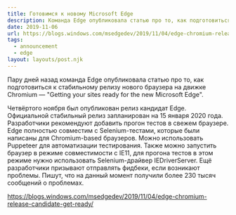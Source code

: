 ```yaml
---
title: Готовимся к новому Microsoft Edge
description: Команда Edge опубликовала статью про то, как подготовиться к стабильному релизу нового браузера на движке Chromium
date: 2019-11-06
url: https://blogs.windows.com/msedgedev/2019/11/04/edge-chromium-release-candidate-get-ready/
tags:
  - announcement
  - edge
layout: layouts/post.njk
---
```

Пару дней назад команда Edge опубликовала статью про то, как подготовиться к стабильному релизу нового браузера на движке Chromium — "Getting your sites ready for the new Microsoft Edge".

Четвёртого ноября был опубликован релиз кандидат Edge. Официальной стабильный релиз запланирован на 15 января 2020 года. Разработчики рекомендуют добавить прогон тестов в свежем браузере. Edge полностью совместим с Selenium-тестами, которые были написаны для Chromium-based браузеров. Можно использовать Puppeteer для автоматизации тестирования. Также можно запустить браузер в режиме совместимости с IE11, для прогона тестов в этом режиме нужно использовать Selenium-драйвер IEDriverServer. Ещё разработчики призывают отправлять фидбеки, если возникают проблемы. Пишут, что на данный момент получили более 230 тысяч сообщений о проблемах.

https://blogs.windows.com/msedgedev/2019/11/04/edge-chromium-release-candidate-get-ready/
